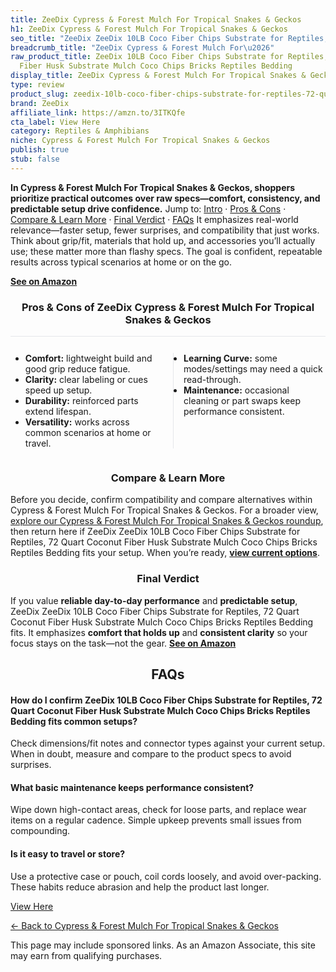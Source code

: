 ```yaml
---
title: ZeeDix Cypress & Forest Mulch For Tropical Snakes & Geckos
h1: ZeeDix Cypress & Forest Mulch For Tropical Snakes & Geckos
seo_title: "ZeeDix ZeeDix 10LB Coco Fiber Chips Substrate for Reptiles,\u2026"
breadcrumb_title: "ZeeDix Cypress & Forest Mulch For\u2026"
raw_product_title: ZeeDix 10LB Coco Fiber Chips Substrate for Reptiles, 72 Quart Coconut
  Fiber Husk Substrate Mulch Coco Chips Bricks Reptiles Bedding
display_title: ZeeDix Cypress & Forest Mulch For Tropical Snakes & Geckos
type: review
product_slug: zeedix-10lb-coco-fiber-chips-substrate-for-reptiles-72-quart-coconut-fi-56d6811c
brand: ZeeDix
affiliate_link: https://amzn.to/3ITKQfe
cta_label: View Here
category: Reptiles & Amphibians
niche: Cypress & Forest Mulch For Tropical Snakes & Geckos
publish: true
stub: false
---
```


<div id="intro" class="full-width"><p><strong>In Cypress & Forest Mulch For Tropical Snakes & Geckos, shoppers prioritize practical outcomes over raw specs&mdash;comfort, consistency, and predictable setup drive confidence.</strong> Jump to: <a href="#intro">Intro</a> · <a href="#pros-cons">Pros &amp; Cons</a> · <a href="#compare-more">Compare &amp; Learn More</a> · <a href="#verdict">Final Verdict</a> · <a href="#faqs">FAQs</a> It emphasizes real-world relevance&mdash;faster setup, fewer surprises, and compatibility that just works. Think about grip/fit, materials that hold up, and accessories you’ll actually use; these matter more than flashy specs. The goal is confident, repeatable results across typical scenarios at home or on the go.</p><p><a href="https://amzn.to/3ITKQfe" rel="nofollow sponsored noopener" target="_blank"><strong>See on Amazon</strong></a></p></div>
<h3 id="pros-cons" style="text-align:center;">Pros &amp; Cons of ZeeDix Cypress & Forest Mulch For Tropical Snakes & Geckos</h3>
<div class="pc-grid" style="display:grid;grid-template-columns:1fr 1fr;gap:16px;border-top:1px solid #e5e7eb;padding-top:12px;">
  <ul>
    <li><strong>Comfort:</strong> lightweight build and good grip reduce fatigue.</li>
    <li><strong>Clarity:</strong> clear labeling or cues speed up setup.</li>
    <li><strong>Durability:</strong> reinforced parts extend lifespan.</li>
    <li><strong>Versatility:</strong> works across common scenarios at home or travel.</li>
  </ul>
  <ul style="border-left:1px solid #e5e7eb;padding-left:16px;">
    <li><strong>Learning Curve:</strong> some modes/settings may need a quick read-through.</li>
    <li><strong>Maintenance:</strong> occasional cleaning or part swaps keep performance consistent.</li>
  </ul>
</div>


<h3 id="compare-more" style="text-align:center;">Compare &amp; Learn More</h3>
<p>Before you decide, confirm compatibility and compare alternatives within Cypress & Forest Mulch For Tropical Snakes & Geckos. For a broader view, <a href="#">explore our Cypress & Forest Mulch For Tropical Snakes & Geckos roundup</a>, then return here if ZeeDix ZeeDix 10LB Coco Fiber Chips Substrate for Reptiles, 72 Quart Coconut Fiber Husk Substrate Mulch Coco Chips Bricks Reptiles Bedding fits your setup. When you’re ready, <a href="https://amzn.to/3ITKQfe" rel="nofollow sponsored noopener" target="_blank"><strong>view current options</strong></a>.</p>

<h3 id="verdict" style="text-align:center;">Final Verdict</h3>
<p>If you value <strong>reliable day-to-day performance</strong> and <strong>predictable setup</strong>, ZeeDix ZeeDix 10LB Coco Fiber Chips Substrate for Reptiles, 72 Quart Coconut Fiber Husk Substrate Mulch Coco Chips Bricks Reptiles Bedding fits. It emphasizes <strong>comfort that holds up</strong> and <strong>consistent clarity</strong> so your focus stays on the task&mdash;not the gear. <a href="https://amzn.to/3ITKQfe" rel="nofollow sponsored noopener" target="_blank"><strong>See on Amazon</strong></a></p>

<h2 id="faqs" style="text-align:center;">FAQs</h2>
<h4><strong>How do I confirm ZeeDix 10LB Coco Fiber Chips Substrate for Reptiles, 72 Quart Coconut Fiber Husk Substrate Mulch Coco Chips Bricks Reptiles Bedding fits common setups?</strong></h4>
<p>Check dimensions/fit notes and connector types against your current setup. When in doubt, measure and compare to the product specs to avoid surprises.</p>
<h4><strong>What basic maintenance keeps performance consistent?</strong></h4>
<p>Wipe down high-contact areas, check for loose parts, and replace wear items on a regular cadence. Simple upkeep prevents small issues from compounding.</p>
<h4><strong>Is it easy to travel or store?</strong></h4>
<p>Use a protective case or pouch, coil cords loosely, and avoid over-packing. These habits reduce abrasion and help the product last longer.</p>

<p><a class="btn" href="https://amzn.to/3ITKQfe" target="_blank" rel="nofollow sponsored noopener">View Here</a></p>
<p><a href="/roundups/reptiles-amphibians/cypress-forest-mulch-for-tropical-snakes-geckos/">← Back to Cypress & Forest Mulch For Tropical Snakes & Geckos</a></p>
<aside class="disclosure">This page may include sponsored links. As an Amazon Associate, this site may earn from qualifying purchases.</aside>
